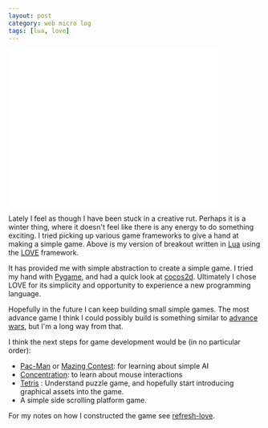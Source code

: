 ```yaml
---
layout: post
category: web micro log
tags: [lua, love]
---
```


<iframe width="420" height="315" src="//www.youtube.com/embed/prhR-ADPig4" frameborder="0" allowfullscreen></iframe>

Lately I feel as though I have been stuck in a creative rut. Perhaps it is a winter thing, where it doesn't feel like there is any energy to do something exciting. I tried picking up various game frameworks to give a hand at making a simple game. Above is my version of breakout written in [Lua](<http://en.wikipedia.org/wiki/Lua_(programming_language)>) using the [LOVE](http://love2d.org/) framework.

It has provided me with simple abstraction to create a simple game. I tried my hand with [Pygame](http://www.pygame.org/news.html), and had a quick look at [cocos2d](http://www.cocos2d-x.org/). Ultimately I chose LOVE for its simplicity and opportunity to experience a new programming language.

Hopefully in the future I can keep building small simple games. The most advance game I think I could possibly build is something similar to [advance wars](http://en.wikipedia.org/wiki/Advance_Wars), but I'm a long way from that.

I think the next steps for game development would be (in no particular order):

- [Pac-Man](http://en.wikipedia.org/wiki/Pac-Man) or [Mazing Contest](http://www.epicwar.com/maps/84365/): for learning about simple AI
- [Concentration](<http://en.wikipedia.org/wiki/Concentration_(game)>): to learn about mouse interactions
- [Tetris](http://en.wikipedia.org/wiki/Tetris) : Understand puzzle game, and hopefully start introducing graphical assets into the game.
- A simple side scrolling platform game.

For my notes on how I constructed the game see [refresh-love](http://chappers.github.com/refresh-love).
